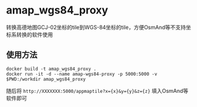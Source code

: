 # amap_wgs84_proxy

转换高德地图GCJ-02坐标的tile到WGS-84坐标的tile，方便OsmAnd等不支持坐标系转换的软件使用

## 使用方法

```
docker build -t amap_wgs84_proxy .
docker run -it -d --name amap-wgs84-proxy -p 5000:5000 -v $PWD:/workdir amap_wgs84_proxy
```

随后将 `http://XXXXXXX:5000/appmaptile?x={x}&y={y}&z={z}` 填入OsmAnd等软件即可